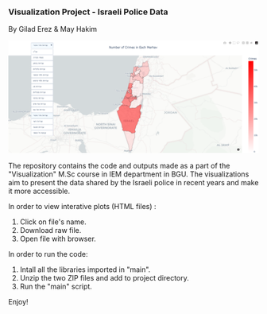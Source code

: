 ### Visualization Project - Israeli Police Data
By Gilad Erez & May Hakim

<p align="center">
  <img src="Interactive_crime_map_example.png" width="800">
</p>

The repository contains the code and outputs made as a part of the "Visualization" M.Sc course in IEM department in BGU.
The visualizations aim to present the data shared by the Israeli police in recent years and make it more accessible.

In order to view interative plots (HTML files) :
1. Click on file's name.
2. Download raw file.
3. Open file with browser.

In order to run the code:
1. Intall all the libraries imported in "main".
2. Unzip the two ZIP files and add to project directory.
3. Run the "main" script.

Enjoy!
